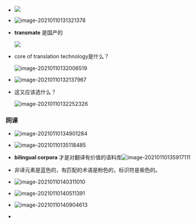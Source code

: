 + ![](https://cdn.jsdelivr.net/gh/smallzhong/picgo-pic-bed/image-20210110131043288.png)

+ ![image-20210110131321378](https://cdn.jsdelivr.net/gh/smallzhong/picgo-pic-bed/image-20210110131321378.png)

+ **transmate** 是国产的

  ![ ](https://cdn.jsdelivr.net/gh/smallzhong/picgo-pic-bed/image-20210110131355733.png)

+ core of translation technology是什么？

  ![image-20210110132006519](https://cdn.jsdelivr.net/gh/smallzhong/picgo-pic-bed/image-20210110132006519.png)

+ ![image-20210110132137967](https://cdn.jsdelivr.net/gh/smallzhong/picgo-pic-bed/image-20210110132137967.png)

+ 这又应该选什么？

  ![image-20210110132252326](https://cdn.jsdelivr.net/gh/smallzhong/picgo-pic-bed/image-20210110132252326.png)

  





### 网课

+ ![image-20210110134901284](https://cdn.jsdelivr.net/gh/smallzhong/picgo-pic-bed/image-20210110134901284.png)

+ ![image-20210110135118485](https://cdn.jsdelivr.net/gh/smallzhong/picgo-pic-bed/image-20210110135118485.png)

+ **bilingual corpora** 才是对翻译有价值的语料库![image-20210110135917111](https://cdn.jsdelivr.net/gh/smallzhong/picgo-pic-bed/image-20210110135917111.png)

+ 非译元素是蓝色的，有匹配的术语是粉色的，标识符是紫色的。

+ ![image-20210110140311010](https://cdn.jsdelivr.net/gh/smallzhong/picgo-pic-bed/image-20210110140311010.png)

+ ![image-20210110140511391](https://cdn.jsdelivr.net/gh/smallzhong/picgo-pic-bed/image-20210110140511391.png)

+ ![image-20210110140904613](https://cdn.jsdelivr.net/gh/smallzhong/picgo-pic-bed/image-20210110140904613.png)

+ 

  